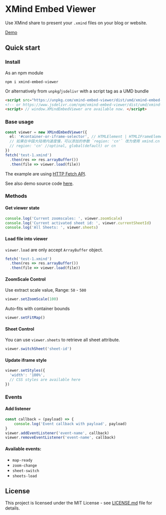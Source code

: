 # XMind Embed Viewer
Use XMind share to present your `.xmind` files on your blog or website.

[Demo](https://xmindltd.github.io/xmind-embed-viewer/)

## Quick start
### Install
As an npm module

```shell
npm i xmind-embed-viewer
```

Or alternatively from `unpkg`/`jsdelivr` with a script tag as a UMD bundle
```html
<script src="https://unpkg.com/xmind-embed-viewer/dist/umd/xmind-embed-viewer.js"></script>
<!-- or https://www.jsdelivr.com/npm/xmind-embed-viewer/dist/umd/xmind-embed-viewer.js -->
<script> // window.XMindEmbedViewer are available now. </script>
```
### Base usage
```typescript
const viewer = new XMindEmbedViewer({
  el: '#container-or-iframe-selector', // HTMLElement | HTMLIFrameElement | string
  // 如果在中国大陆境内速度慢，可以添加的参数 `region: 'cn'` 改为使用 xmind.cn 的图库作为依赖。
  // region: 'cn' //optinal, global(default) or cn
})
fetch('test-1.xmind')
  .then(res => res.arrayBuffer())
  .then(file => viewer.load(file))
```
The example are using [HTTP Fetch API](https://developer.mozilla.org/en-US/docs/Web/API/Fetch_API).

See also demo source code [here](./public/index.html).

### Methods
#### Get viewer state
```typescript
console.log('Current zoomscales: ', viewer.zoomScale)
console.log('Current activated sheet id: ', viewer.currentSheetId)
console.log('All Sheets: ', viewer.sheets)
```

#### Load file into viewer
`viewer.load` are only accept `ArrayBuffer` object.
```typescript
fetch('test-1.xmind')
  .then(res => res.arrayBuffer())
  .then(file => viewer.load(file))
```
#### ZoomScale Control
Use extract scale value, Range: `50` - `500`
```typescript
viewer.setZoomScale(100)
```
Auto-fits with container bounds
```typescript
viewer.setFitMap()
```

#### Sheet Control
You can use `viewer.sheets` to retrieve all sheet attribute.
```typescript
viewer.switchSheet('sheet-id')
```

#### Update iframe style
```typescript
viewer.setStyles({
  'width': '100%',
  // CSS styles are available here
})
```

### Events
#### Add listener
```typescript
const callback = (payload) => {
    console.log('Event callback with payload', payload)
}
viewer.addEventListener('event-name', callback)
viewer.removeEventListener('event-name', callback)
```
#### Available events:
* `map-ready`
* `zoom-change`
* `sheet-switch`
* `sheets-load`

## License
This project is licensed under the MIT License - see [LICENSE.md](LICENSE.md) file for details.
